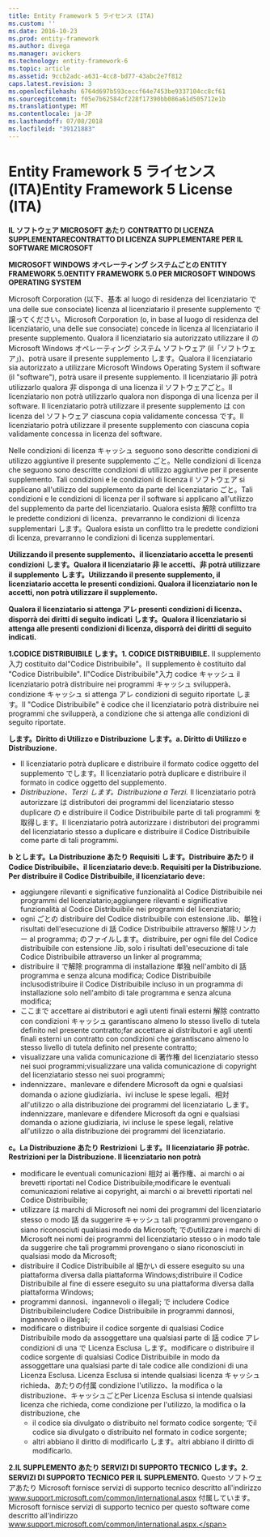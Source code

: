 ```yaml
---
title: Entity Framework 5 ライセンス (ITA)
ms.custom: ''
ms.date: 2016-10-23
ms.prod: entity-framework
ms.author: divega
ms.manager: avickers
ms.technology: entity-framework-6
ms.topic: article
ms.assetid: 9ccb2adc-a631-4cc8-bd77-43abc2e7f812
caps.latest.revision: 3
ms.openlocfilehash: 6764d697b593ceccf64e7453be9337104cc8cf61
ms.sourcegitcommit: f05e7b62584cf228f17390bb086a61d505712e1b
ms.translationtype: MT
ms.contentlocale: ja-JP
ms.lasthandoff: 07/08/2018
ms.locfileid: "39121883"
---
```

# <a name="entity-framework-5-license-ita"></a><span data-ttu-id="25cb1-102">Entity Framework 5 ライセンス (ITA)</span><span class="sxs-lookup"><span data-stu-id="25cb1-102">Entity Framework 5 License (ITA)</span></span>
<span data-ttu-id="25cb1-103">**IL ソフトウェア MICROSOFT あたり CONTRATTO DI LICENZA SUPPLEMENTARE**</span><span class="sxs-lookup"><span data-stu-id="25cb1-103">**CONTRATTO DI LICENZA SUPPLEMENTARE PER IL SOFTWARE MICROSOFT**</span></span>

<span data-ttu-id="25cb1-104">**MICROSOFT WINDOWS オペレーティング システムごとの ENTITY FRAMEWORK 5.0**</span><span class="sxs-lookup"><span data-stu-id="25cb1-104">**ENTITY FRAMEWORK 5.0 PER MICROSOFT WINDOWS OPERATING SYSTEM**</span></span>

<span data-ttu-id="25cb1-105">Microsoft Corporation (以下、基本 al luogo di residenza del licenziatario で una delle sue consociate) licenza al licenziatario il presente supplemento で譲ってください。</span><span class="sxs-lookup"><span data-stu-id="25cb1-105">Microsoft Corporation (o, in base al luogo di residenza del licenziatario, una delle sue consociate) concede in licenza al licenziatario il presente supplemento.</span></span> <span data-ttu-id="25cb1-106">Qualora il licenziatario sia autorizzato utilizzare il の Microsoft Windows オペレーティング システム ソフトウェア (il「ソフトウェア」)、potrà usare il presente supplemento します。</span><span class="sxs-lookup"><span data-stu-id="25cb1-106">Qualora il licenziatario sia autorizzato a utilizzare Microsoft Windows Operating System il software (il "software"), potrà usare il presente supplemento.</span></span> <span data-ttu-id="25cb1-107">Il licenziatario 非 potrà utilizzarlo qualora 非 disponga di una licenza il ソフトウェアごと。</span><span class="sxs-lookup"><span data-stu-id="25cb1-107">Il licenziatario non potrà utilizzarlo qualora non disponga di una licenza per il software.</span></span> <span data-ttu-id="25cb1-108">Il licenziatario potrà utilizzare il presente supplemento は con licenza del ソフトウェア ciascuna copia validamente concessa です。</span><span class="sxs-lookup"><span data-stu-id="25cb1-108">Il licenziatario potrà utilizzare il presente supplemento con ciascuna copia validamente concessa in licenza del software.</span></span>

<span data-ttu-id="25cb1-109">Nelle condizioni di licenza キャッシュ seguono sono descritte condizioni di utilizzo aggiuntive il presente supplemento ごと。</span><span class="sxs-lookup"><span data-stu-id="25cb1-109">Nelle condizioni di licenza che seguono sono descritte condizioni di utilizzo aggiuntive per il presente supplemento.</span></span> <span data-ttu-id="25cb1-110">Tali condizioni e le condizioni di licenza il ソフトウェア si applicano all'utilizzo del supplemento da parte del licenziatario ごと。</span><span class="sxs-lookup"><span data-stu-id="25cb1-110">Tali condizioni e le condizioni di licenza per il software si applicano all'utilizzo del supplemento da parte del licenziatario.</span></span> <span data-ttu-id="25cb1-111">Qualora esista 解除 conflitto tra le predette condizioni di licenza、prevarranno le condizioni di licenza supplementari します。</span><span class="sxs-lookup"><span data-stu-id="25cb1-111">Qualora esista un conflitto tra le predette condizioni di licenza, prevarranno le condizioni di licenza supplementari.</span></span>

<span data-ttu-id="25cb1-112">**Utilizzando il presente supplemento、il licenziatario accetta le presenti condizioni します。Qualora il licenziatario 非 le accetti、非 potrà utilizzare il supplemento します。**</span><span class="sxs-lookup"><span data-stu-id="25cb1-112">**Utilizzando il presente supplemento, il licenziatario accetta le presenti condizioni. Qualora il licenziatario non le accetti, non potrà utilizzare il supplemento.**</span></span>

<span data-ttu-id="25cb1-113">**Qualora il licenziatario si attenga アレ presenti condizioni di licenza、disporrà dei diritti di seguito indicati します。**</span><span class="sxs-lookup"><span data-stu-id="25cb1-113">**Qualora il licenziatario si attenga alle presenti condizioni di licenza, disporrà dei diritti di seguito indicati.**</span></span>

<span data-ttu-id="25cb1-114">**1.CODICE DISTRIBUIBILE します。**</span><span class="sxs-lookup"><span data-stu-id="25cb1-114">**1. CODICE DISTRIBUIBILE.**</span></span> <span data-ttu-id="25cb1-115">Il supplemento 入力 costituito dal"Codice Distribuibile"。</span><span class="sxs-lookup"><span data-stu-id="25cb1-115">Il supplemento è costituito dal "Codice Distribuibile".</span></span> <span data-ttu-id="25cb1-116">Il"Codice Distribuibile"入力 codice キャッシュ il licenziatario potrà distribuire nei programmi キャッシュ svilupperà、condizione キャッシュ si attenga アレ condizioni di seguito riportate します。</span><span class="sxs-lookup"><span data-stu-id="25cb1-116">Il "Codice Distribuibile" è codice che il licenziatario potrà distribuire nei programmi che svilupperà, a condizione che si attenga alle condizioni di seguito riportate.</span></span>

<span data-ttu-id="25cb1-117">**します。Diritto di Utilizzo e Distribuzione します。**</span><span class="sxs-lookup"><span data-stu-id="25cb1-117">**a. Diritto di Utilizzo e Distribuzione.**</span></span>

-   <span data-ttu-id="25cb1-118">Il licenziatario potrà duplicare e distribuire il formato codice oggetto del supplemento でします。</span><span class="sxs-lookup"><span data-stu-id="25cb1-118">Il licenziatario potrà duplicare e distribuire il formato in codice oggetto del supplemento.</span></span>
-   <span data-ttu-id="25cb1-119">*Distribuzione、Terzi します。*</span><span class="sxs-lookup"><span data-stu-id="25cb1-119">*Distribuzione a Terzi.*</span></span> <span data-ttu-id="25cb1-120">Il licenziatario potrà autorizzare は distributori dei programmi del licenziatario stesso duplicare の e distribuire il Codice Distribuibile parte di tali programmi を取得します。</span><span class="sxs-lookup"><span data-stu-id="25cb1-120">Il licenziatario potrà autorizzare i distributori dei programmi del licenziatario stesso a duplicare e distribuire il Codice Distribuibile come parte di tali programmi.</span></span>

<span data-ttu-id="25cb1-121">**b とします。La Distribuzione あたり Requisiti します。Distribuire あたり il Codice Distribuibile、il licenziatario deve:**</span><span class="sxs-lookup"><span data-stu-id="25cb1-121">**b. Requisiti per la Distribuzione. Per distribuire il Codice Distribuibile, il licenziatario deve:**</span></span>

-   <span data-ttu-id="25cb1-122">aggiungere rilevanti e significative funzionalità al Codice Distribuibile nei programmi del licenziatario;</span><span class="sxs-lookup"><span data-stu-id="25cb1-122">aggiungere rilevanti e significative funzionalità al Codice Distribuibile nei programmi del licenziatario;</span></span>
-   <span data-ttu-id="25cb1-123">ogni ごとの distribuire del Codice distribuibile con estensione .lib、単独 i risultati dell'esecuzione di 話 Codice Distribuibile attraverso 解除リンカー al programma; のファイルします。</span><span class="sxs-lookup"><span data-stu-id="25cb1-123">distribuire, per ogni file del Codice distribuibile con estensione .lib, solo i risultati dell'esecuzione di tale Codice Distribuibile attraverso un linker al programma;</span></span>
-   <span data-ttu-id="25cb1-124">distribuire il で解除 programma di installazione 単独 nell'ambito di 話 programma e senza alcuna modifica; Codice Distribuibile incluso</span><span class="sxs-lookup"><span data-stu-id="25cb1-124">distribuire il Codice Distribuibile incluso in un programma di installazione solo nell'ambito di tale programma e senza alcuna modifica;</span></span>
-   <span data-ttu-id="25cb1-125">ここまで accettare ai distributori e agli utenti finali esterni 解除 contratto con condizioni キャッシュ garantiscano almeno lo stesso livello di tutela definito nel presente contratto;</span><span class="sxs-lookup"><span data-stu-id="25cb1-125">far accettare ai distributori e agli utenti finali esterni un contratto con condizioni che garantiscano almeno lo stesso livello di tutela definito nel presente contratto;</span></span>
-   <span data-ttu-id="25cb1-126">visualizzare una valida comunicazione di 著作権 del licenziatario stesso nei suoi programmi;</span><span class="sxs-lookup"><span data-stu-id="25cb1-126">visualizzare una valida comunicazione di copyright del licenziatario stesso nei suoi programmi;</span></span>
-   <span data-ttu-id="25cb1-127">indennizzare、manlevare e difendere Microsoft da ogni e qualsiasi domanda o azione giudiziaria、ivi incluse le spese legali、相対 all'utilizzo o alla distribuzione dei programmi del licenziatario します。</span><span class="sxs-lookup"><span data-stu-id="25cb1-127">indennizzare, manlevare e difendere Microsoft da ogni e qualsiasi domanda o azione giudiziaria, ivi incluse le spese legali, relative all'utilizzo o alla distribuzione dei programmi del licenziatario.</span></span>

<span data-ttu-id="25cb1-128">**c。La Distribuzione あたり Restrizioni します。Il licenziatario 非 potrà**</span><span class="sxs-lookup"><span data-stu-id="25cb1-128">**c. Restrizioni per la Distribuzione. Il licenziatario non potrà**</span></span>

-   <span data-ttu-id="25cb1-129">modificare le eventuali comunicazioni 相対 ai 著作権、ai marchi o ai brevetti riportati nel Codice Distribuibile;</span><span class="sxs-lookup"><span data-stu-id="25cb1-129">modificare le eventuali comunicazioni relative ai copyright, ai marchi o ai brevetti riportati nel Codice Distribuibile;</span></span>
-   <span data-ttu-id="25cb1-130">utilizzare は marchi di Microsoft nei nomi dei programmi del licenziatario stesso o modo 話 da suggerire キャッシュ tali programmi provengano o siano riconosciuti qualsiasi modo da Microsoft; での</span><span class="sxs-lookup"><span data-stu-id="25cb1-130">utilizzare i marchi di Microsoft nei nomi dei programmi del licenziatario stesso o in modo tale da suggerire che tali programmi provengano o siano riconosciuti in qualsiasi modo da Microsoft;</span></span>
-   <span data-ttu-id="25cb1-131">distribuire il Codice Distribuibile al 細かい di essere eseguito su una piattaforma diversa dalla piattaforma Windows;</span><span class="sxs-lookup"><span data-stu-id="25cb1-131">distribuire il Codice Distribuibile al fine di essere eseguito su una piattaforma diversa dalla piattaforma Windows;</span></span>
-   <span data-ttu-id="25cb1-132">programmi dannosi、ingannevoli o illegali; で includere Codice Distribuibile</span><span class="sxs-lookup"><span data-stu-id="25cb1-132">includere Codice Distribuibile in programmi dannosi, ingannevoli o illegali;</span></span>
-   <span data-ttu-id="25cb1-133">modificare o distribuire il codice sorgente di qualsiasi Codice Distribuibile modo da assoggettare una qualsiasi parte di 話 codice アレ condizioni di una で Licenza Esclusa します。</span><span class="sxs-lookup"><span data-stu-id="25cb1-133">modificare o distribuire il codice sorgente di qualsiasi Codice Distribuibile in modo da assoggettare una qualsiasi parte di tale codice alle condizioni di una Licenza Esclusa.</span></span> <span data-ttu-id="25cb1-134">Licenza Esclusa si intende qualsiasi licenza キャッシュ richieda、あたりの付属 condizione l'utilizzo、la modifica o la distribuzione、キャッシュごと</span><span class="sxs-lookup"><span data-stu-id="25cb1-134">Per Licenza Esclusa si intende qualsiasi licenza che richieda, come condizione per l'utilizzo, la modifica o la distribuzione, che</span></span>
    -   <span data-ttu-id="25cb1-135">il codice sia divulgato o distribuito nel formato codice sorgente; で</span><span class="sxs-lookup"><span data-stu-id="25cb1-135">il codice sia divulgato o distribuito nel formato in codice sorgente;</span></span>
    -   <span data-ttu-id="25cb1-136">altri abbiano il diritto di modificarlo します。</span><span class="sxs-lookup"><span data-stu-id="25cb1-136">altri abbiano il diritto di modificarlo.</span></span>

<span data-ttu-id="25cb1-137">**2.IL SUPPLEMENTO あたり SERVIZI DI SUPPORTO TECNICO します。**</span><span class="sxs-lookup"><span data-stu-id="25cb1-137">**2. SERVIZI DI SUPPORTO TECNICO PER IL SUPPLEMENTO.**</span></span> <span data-ttu-id="25cb1-138">Questo ソフトウェアあたり Microsoft fornisce servizi di supporto tecnico descritto all'indirizzo www.support.microsoft.com/common/international.aspx 付属しています。</span><span class="sxs-lookup"><span data-stu-id="25cb1-138">Microsoft fornisce servizi di supporto tecnico per questo software come descritto all'indirizzo www.support.microsoft.com/common/international.aspx.</span></span>
